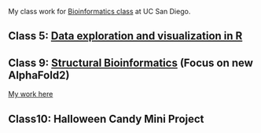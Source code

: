 My class work for [Bioinformatics class](https://bioboot.github.io/bggn213_F22/) at UC San Diego.


## Class 5: [Data exploration and visualization in R](https://bioboot.github.io/bggn213_F22/schedule/#5)
 
## Class 9: [Structural Bioinformatics](https://bioboot.github.io/bggn213_F22/schedule/#9) (Focus on new AlphaFold2)

[My work here](https://github.com/Yzhao4707/bggn213/blob/main/class9/class9.md)



## Class10: Halloween Candy Mini Project


